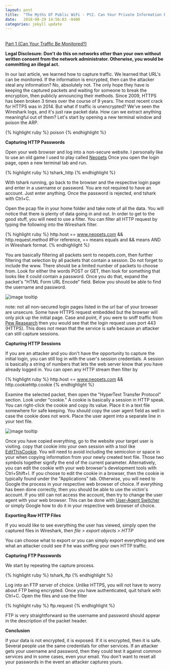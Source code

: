 ```yaml
---
layout: post
title:  "The Myths Of Public WiFi - Pt2. Can Your Private Information Be Stolen?"
date:   2018-08-29 14:56:03 -0400
categories: jekyll update
---
```


<br>[Part 1 (Can Your Traffic Be Monitored?)][part-1]

<b>Legal Disclosure: Don't do this on networks other than your own without written consent from the network administrator. Otherwise, you would be committing an illegal act.</b>

In our last article, we learned how to capture traffic. We learned that URL's can be monitored. If the information is encrypted, then can the attacker steal any information? No, absolutely not. The only hope they have is keeping the captured packets and waiting for someone to break the encryption, then publicly announcing their methods. Since 2009, HTTPS has been broken 3 times over the course of 9 years. The most recent crack for HTTPS was in 2014. But what if traffic is unencrypted? We've seen the Wireshark logs, and it's just raw packet data. How can we extract anything meaningful out of them? Let's start by opening a new terminal window and poison the ARP.

{% highlight ruby %}
poison
{% endhighlight %}

<b>Capturing HTTP Passwords</b>

Open your web browser and log into a non-secure website. I personally like to use an old game I used to play called [Neopets][neopets.com]
Once you open the login page, open a new terminal tab and run.

{% highlight ruby %}
tshark_http
{% endhighlight %}

With tshark running, go back to the browser and the respective login page and enter in a username or password. You are not required to have an account. Just enter anything. Once the password is rejected, end tshark with Ctrl+C.

Open the pcap file in your home folder and take note of all the data. You will notice that there is plenty of data going in and out. In order to get to the good stuff, you will need to use a filter. You can filter all HTTP request by typing the following into the Wireshark filter.

{% highlight ruby %}
http.host == www.neopets.com && http.request.method
#For reference, == means equals and && means AND in Wireshark format.
{% endhighlight %}

You are basically filtering all packets sent to neopets.com, then further filtering that selection by all packets that contain a session. Do not forget to include the www. There should be a limited number of packets to choose from. Look for either the words POST or GET, then look for something that looks like it could contain a password. Once you do that, expand the packet's "HTML Form URL Encode" field. Below you should be able to find the username and password.

![image tooltip](/blog/images/wifi/wiresharkpass.JPG)

note: not all non-secured login pages listed in the url bar of your browser are unsecure. Some have HTTPS request embedded but the browser will only pick up the initial page. Case and point, if you were to sniff traffic from [Pew Reasearch][Pew] then you would see that the login request uses port 443 (HTTPS). This does not mean that the service is safe because an attacker can still capture sessions.

<b>Capturing HTTP Sessions</b>

If you are an attacker and you don't have the opportunity to capture the initial login, you can still log in with the user's session credentials. A session is basically a string of numbers that lets the web server know that you have already logged in. You can open any HTTP stream then filter by

{% highlight ruby %}
http.host == www.neopets.com && http.cookiehttp.cookie
{% endhighlight %}

Examine the selected packet, then open the "HyperText Transfer Protocol" section. Look under "cookie." A cookie is basically a session in HTTP speak. You can right-click the cookie and copy its value. Place it in a text file somewhere for safe keeping. You should copy the user agent field as well in case the cookie does not work. Place the user agent into a separate line in your text file.

![image tooltip](/blog/images/wifi/wiresharkcookie.JPG)

Once you have copied everything, go to the website your target user is visiting. copy that cookie into your own session with a tool like [EditThisCookie][EditThisCookie]. You will need to avoid including the semicolon or space in your when copying information from your newly created text file. Those two symbols together signify the end of the current parameter. Alternatively, you can edit the cookie with your web browser's development tools with Ctrl+Shift+I. If you choose to edit the cookie in a browser, then the cookie ie typically found under the "Applications" tab. Otherwise, you will need to Google the process in your respective web browser of choice. If everything has been done correctly, then you should be able to use the victim's account. If you still can not access the account, then try to change the user agent with your web browser. This can be done with [User-Agent Switcher][User-AgentSwitcher] or simply Google how to do it in your respective web browser of choice.

<b>Exporting Raw HTTP Files</b>

If you would like to see everything the user has viewed, simply open the captured files in Wireshark, then <i>file > export objects > HTTP</i>

You can choose what to export or you can simply export everything and see what an attacker could see if he was sniffing your own HTTP traffic.

<b>Capturing FTP Passwords</b>

We start by repeating the capture process.

{% highlight ruby %}
tshark_ftp
{% endhighlight %}

Log into an FTP server of choice. Unlike HTTPS, you will not have to worry about FTP being encrypted. Once you have authenticated, quit tshark with Ctrl+C. Open the files and use the filter

{% highlight ruby %}
ftp.request
{% endhighlight %}

FTP is very straightforward so the username and password should appear in the description of the packet header.

<b>Conclusion</b>

If your data is not encrypted, it is exposed. If it is encrypted, then it is safe. Several people use the same credentials for other services. If an attacker gets your username and password, then they could test it against common services and in some cases, even your email. You don't want to reset all your passwords in the event an attacker captures yours.

[neopets.com]: http://www.neopets.com
[EditThisCookie]: http://www.editthiscookie.com
[User-AgentSwitcher]: http://useragentswitcher.org
[part-1]: https://danielloosec.github.io/blog/jekyll/update/2018/08/29/PublicWifiMyths_Part_1.html
[Pew]: http://www.pewresearch.org/profile/
